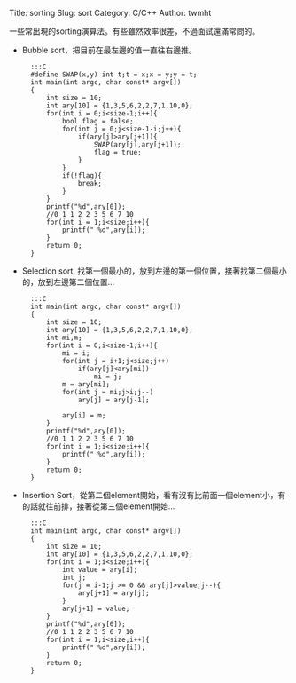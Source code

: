 Title: sorting
Slug: sort
Category: C/C++
Author: twmht

一些常出現的sorting演算法。有些雖然效率很差，不過面試還滿常問的。

* Bubble sort，把目前在最左邊的值一直往右邊推。

        :::C
        #define SWAP(x,y) int t;t = x;x = y;y = t;
        int main(int argc, char const* argv[])
        {
            int size = 10;
            int ary[10] = {1,3,5,6,2,2,7,1,10,0};
            for(int i = 0;i<size-1;i++){
                bool flag = false;
                for(int j = 0;j<size-1-i;j++){
                    if(ary[j]>ary[j+1]){
                        SWAP(ary[j],ary[j+1]);
                        flag = true;
                    }
                }
                if(!flag){
                    break;
                }
            }
            printf("%d",ary[0]);
            //0 1 1 2 2 3 5 6 7 10
            for(int i = 1;i<size;i++){
                printf(" %d",ary[i]);
            }
            return 0;
        }

* Selection sort, 找第一個最小的，放到左邊的第一個位置，接著找第二個最小的，放到左邊第二個位置...

        :::C
        int main(int argc, char const* argv[])
        {
            int size = 10;
            int ary[10] = {1,3,5,6,2,2,7,1,10,0};
            int mi,m;
            for(int i = 0;i<size-1;i++){
                mi = i;
                for(int j = i+1;j<size;j++)
                    if(ary[j]<ary[mi])
                        mi = j;
                m = ary[mi];
                for(int j = mi;j>i;j--)
                    ary[j] = ary[j-1];

                ary[i] = m;
            }
            printf("%d",ary[0]);
            //0 1 1 2 2 3 5 6 7 10
            for(int i = 1;i<size;i++){
                printf(" %d",ary[i]);
            }
            return 0;
        }

* Insertion Sort，從第二個element開始，看有沒有比前面一個element小，有的話就往前排，接著從第三個element開始...

        :::C
        int main(int argc, char const* argv[])
        {
            int size = 10;
            int ary[10] = {1,3,5,6,2,2,7,1,10,0};
            for(int i = 1;i<size;i++){
                int value = ary[i];
                int j;
                for(j = i-1;j >= 0 && ary[j]>value;j--){
                    ary[j+1] = ary[j];
                }
                ary[j+1] = value;
            }
            printf("%d",ary[0]);
            //0 1 1 2 2 3 5 6 7 10
            for(int i = 1;i<size;i++){
                printf(" %d",ary[i]);
            }
            return 0;
        }

